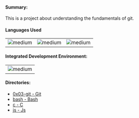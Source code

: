 <h4>Summary: </h4>
This is a project about understanding the fundamentals of git.

<h4>Languages Used</h4>
<table>
  <tr>
    <td><img alt="medium" src="https://img.shields.io/badge/C-00599C?style=for-the-badge&logo=c&logoColor=white"></td>
    <td><img alt="medium" src="https://img.shields.io/badge/Shell_Script-121011?style=for-the-badge&logo=gnu-bash&logoColor=white"></td>
    <td><img alt="medium" src="https://img.shields.io/badge/Markdown-000000?style=for-the-badge&logo=markdown&logoColor=white"></td>
  </tr>
</table>

<h4>Integrated Development Environment:</h4>
<table>
  <tr>
<td><img alt="medium" src="https://img.shields.io/badge/Emacs-%237F5AB6.svg?&style=for-the-badge&logo=gnu-emacs&logoColor=white"></td>
  </tr>
</table>

<h4>Directories:</h4>

* [0x03-git - Git](./0x03-git)
* [bash - Bash](./bash)
* [c - C](./c)
* [js - Js](./js)
